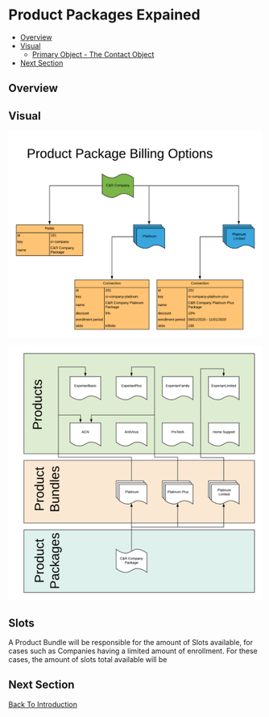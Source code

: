 # Product Packages Expained

 - [Overview](#user-content-overview)
 - [Visual](#user-content-visual)
    - [Primary Object - The Contact Object](#user-content-primary-object-the-contact-object)
 - [Next Section](#user-content-next-section)

## Overview


## Visual

![Product Packages Example](../assets/ProductPackagesExplained.png "Product Packages Example")

![Product Packages Example](../assets/ProductPackagesExample.png "Product Packages Example")


## Slots
A Product Bundle will be responsible for the amount of Slots available, for cases such as Companies
having a limited amount of enrollment. For these cases, the amount of slots total available will be 


## Next Section


[Back To Introduction](../Introduction.md)